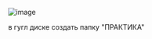 ![image](https://user-images.githubusercontent.com/97913101/199436659-d64801ca-82b4-4599-bbc2-ef8625d01bdf.png)

в гугл диске создать папку "ПРАКТИКА"
